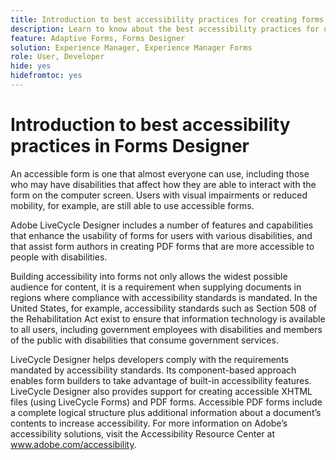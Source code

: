 ```yaml
---
title: Introduction to best accessibility practices for creating forms in forms designer
description: Learn to know about the best accessibility practices for using forms designer
feature: Adaptive Forms, Forms Designer
solution: Experience Manager, Experience Manager Forms
role: User, Developer
hide: yes
hidefromtoc: yes
---
```

# Introduction to best accessibility practices in Forms Designer

An accessible form is one that almost everyone can use, including those who may have disabilities that affect how they are able to interact with the form on the computer screen. Users with visual impairments or reduced mobility, for example, are still able to use accessible forms.

Adobe LiveCycle Designer includes a number of features and capabilities that enhance the usability of forms for users with various disabilities, and that assist form authors in creating PDF forms that are more accessible to people with disabilities.

Building accessibility into forms not only allows the widest possible audience for content, it is a requirement when supplying documents in regions where compliance with accessibility standards is mandated. In the United States, for example, accessibility standards such as Section 508 of the Rehabilitation Act exist to ensure that information technology is available to all users, including government employees with disabilities and members of the public with disabilities that consume government services.

LiveCycle Designer helps developers comply with the requirements mandated by accessibility standards. Its component-based approach enables form builders to take advantage of built-in accessibility features. LiveCycle Designer also provides support for creating accessible XHTML files (using LiveCycle Forms) and PDF forms. Accessible PDF forms include a complete logical structure plus additional information about a document’s contents to increase accessibility.
For more information on Adobe’s accessibility solutions, visit the Accessibility Resource Center at www.adobe.com/accessibility.
